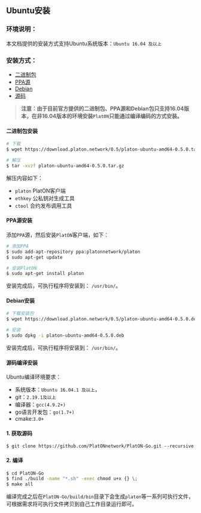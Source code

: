 
## Ubuntu安装

### 环境说明：
 
 本文档提供的安装方式支持Ubuntu系统版本：`Ubuntu 16.04 及以上`

### 安装方式： 

- [二进制包](#二进制包安装)
- [PPA源](#PPA源安装)
- [Debian](#Debian安装)
- [源码](#源码编译安装)

> **注意：由于目前官方提供的二进制包、PPA源和Debian包只支持16.04版本，在非16.04版本的环境安装`PlatON`只能通过编译编码的方式安装。**

#### 二进制包安装

```bash
# 下载
$ wget https://download.platon.network/0.5/platon-ubuntu-amd64-0.5.0.tar.gz

# 解压
$ tar -xvzf platon-ubuntu-amd64-0.5.0.tar.gz
```

解压内容如下：

- `platon` PlatON客户端
- `ethkey` 公私钥对生成工具
- `ctool`  合约发布调用工具

#### PPA源安装

添加`PPA`源，然后安装`PlatON`客户端，如下：

```bash
# 添加PPA
$ sudo add-apt-repository ppa:platonnetwork/platon
$ sudo apt-get update

# 安装PlatON
$ sudo apt-get install platon
```

安装完成后，可执行程序将安装到： `/usr/bin/`。

#### Debian安装

```bash
# 下载安装包 
$ wget https://download.platon.network/0.5/platon-ubuntu-amd64-0.5.0.deb

# 安装
$ sudo dpkg -i platon-ubuntu-amd64-0.5.0.deb
```

安装完成后，可执行程序将安装到： `/usr/bin/`。

#### 源码编译安装

Ubuntu编译环境要求：

- 系统版本：`Ubuntu 16.04.1 及以上`，
- git：`2.19.1及以上`
- 编译器：`gcc(4.9.2+)`
- go语言开发包：`go(1.7+)`
- cmake:`3.0+` 


#### 1. 获取源码

```
$ git clone https://github.com/PlatONnetwork/PlatON-Go.git --recursive
```

#### 2. 编译

```bash
$ cd PlatON-Go
$ find ./build -name "*.sh" -exec chmod u+x {} \;
$ make all
```

编译完成之后在`PlatON-Go/build/bin`目录下会生成`platon`等一系列可执行文件，可根据需求将可执行文件拷贝到自己工作目录运行即可。

